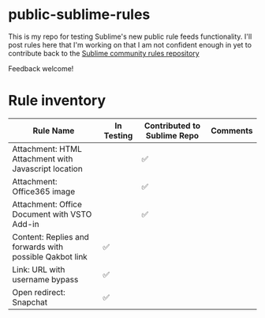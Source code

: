 # public-sublime-rules

This is my repo for testing Sublime's new public rule feeds functionality. I'll post rules here that I'm working on that I am not confident enough in yet to contribute back to the [Sublime community rules repository](https://github.com/sublime-security/sublime-rules/)

Feedback welcome!

# Rule inventory

| Rule Name                                            	| In Testing 	| Contributed to Sublime Repo 	| Comments 	|
|------------------------------------------------------	|------------	|-----------------------------	|----------	|
| Attachment: HTML Attachment with Javascript location 	|           	| ✅                            	|          	|
| Attachment: Office365 image 	|           	| ✅                            	|          	|
| Attachment: Office Document with VSTO Add-in 	|           	| ✅                            	|          	|
| Content: Replies and forwards with possible Qakbot link | ✅          	|                             	|          	|
| Link: URL with username bypass | ✅          	|                             	|          	|
| Open redirect: Snapchat| ✅          	|                             	|          	|
